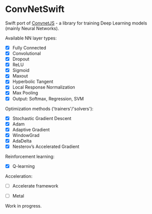 # ConvNetSwift
Swift port of [ConvnetJS](http://cs.stanford.edu/people/karpathy/convnetjs/) - a library for training Deep Learning models (mainly Neural Networks).

Available NN layer types:

- [x] Fully Connected 
- [x] Convolutional 
- [x] Dropout 
- [x] ReLU 
- [x] Sigmoid 
- [x] Maxout 
- [x] Hyperbolic Tangent
- [x] Local Response Normalization
- [x] Max Pooling
- [x] Output: Softmax, Regression, SVM

Optimization methods ('trainers'/'solvers'):

- [x] Stochastic Gradient Descent
- [x] Adam
- [x] Adaptive Gradient
- [x] WindowGrad
- [x] AdaDelta
- [x] Nesterov’s Accelerated Gradient

Reinforcement learning:

- [x] Q-learning

Acceleration:

- [ ] Accelerate framework
- [ ] Metal


Work in progress.
